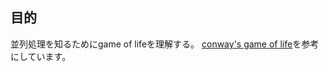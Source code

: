 ## 目的
並列処理を知るためにgame of lifeを理解する。
[conway's game of life](https://github.com/lvillasen/game-of-life-PyCUDA)を参考にしています。